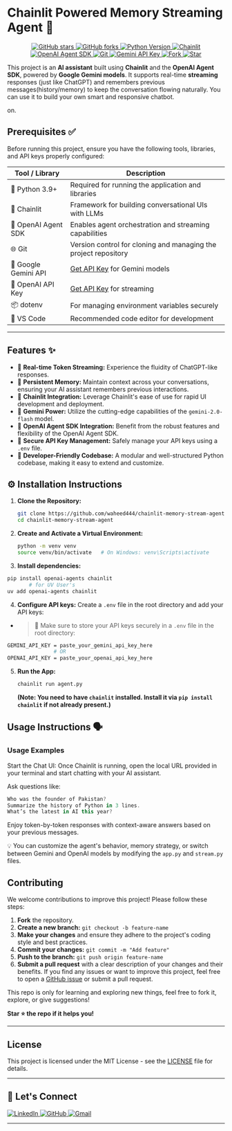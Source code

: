 # Chainlit Powered Memory Streaming Agent 🤖

<p align="center">
  <a href="https://github.com/waheed444/chainlit-memory-stream-agent">
    <img src="https://img.shields.io/github/stars/waheed444/chainlit-memory-stream-agent?style=social" alt="GitHub stars">
  </a>
  <a href="https://github.com/waheed444/chainlit-memory-stream-agent">
    <img src="https://img.shields.io/github/forks/waheed444/chainlit-memory-stream-agent?style=social" alt="GitHub forks">
  <a href="https://www.python.org/">
    <img src="https://img.shields.io/badge/python-3.9%2B-blue.svg" alt="Python Version">
  </a>
  <a href="https://docs.chainlit.io">
    <img src="https://img.shields.io/badge/Built%20with-Chainlit-764abc.svg" alt="Chainlit">
  </a>
  <a href="https://github.com/openai/openai-agents">
    <img src="https://img.shields.io/badge/OpenAI-Agent%20SDK-brightgreen.svg" alt="OpenAI Agent SDK">
  </a>
  <a href="https://git-scm.com/">
    <img src="https://img.shields.io/badge/version-control-Git-orange.svg" alt="Git">
  </a>
  <a href="https://makersuite.google.com/app/apikey">
    <img src="https://img.shields.io/badge/API-Gemini%20Key-yellow.svg" alt="Gemini API Key">
  </a>
  <a href="https://github.com/waheed444/chainlit-memory-stream-agent/fork">
    <img src="https://img.shields.io/badge/Contribute-Fork%20repo-blue.svg" alt="Fork">
  </a>
  <a href="https://github.com/waheed444/chainlit-memory-stream-agent/stargazers">
    <img src="https://img.shields.io/badge/Support-Give%20a%20Star-yellow.svg" alt="Star">
  </a>
</p>



This project is an **AI assistant** built using **Chainlit** and the **OpenAI Agent SDK**, powered by **Google Gemini models**. It supports real-time **streaming** responses (just like ChatGPT) and remembers previous messages(history/memory) to keep the conversation flowing naturally. You can use it to build your own smart and responsive chatbot.

on.




##  Prerequisites ✅

Before running this project, ensure you have the following tools, libraries, and API keys properly configured:

| Tool / Library        | Description                                                                 |
|-----------------------|-----------------------------------------------------------------------------|
| 🐍 Python 3.9+         | Required for running the application and libraries                         |
| 🧬 Chainlit            | Framework for building conversational UIs with LLMs                         |
| 🧠 OpenAI Agent SDK    | Enables agent orchestration and streaming capabilities                     |
| 🌐 Git                 | Version control for cloning and managing the project repository            |
| 🔑 Google Gemini API   | [Get API Key](https://makersuite.google.com/app/apikey) for Gemini models  |
| 🔑 OpenAI API Key      | [Get API Key](https://platform.openai.com/account/api-keys) for streaming  |
| 📦 dotenv              | For managing environment variables securely                                |
| 🧪  VS Code   | Recommended code editor for development                                    |

---


## Features ✨

* 🔄 **Real-time Token Streaming:** Experience the fluidity of ChatGPT-like responses.
* 🧠 **Persistent Memory:**  Maintain context across your conversations, ensuring your AI assistant remembers previous interactions.
* 🔗 **Chainlit Integration:**  Leverage Chainlit's ease of use for rapid UI development and deployment.
* 🤖 **Gemini Power:**  Utilize the cutting-edge capabilities of the `gemini-2.0-flash` model.
* 🧰 **OpenAI Agent SDK Integration:**  Benefit from the robust features and flexibility of the OpenAI Agent SDK.
* 🔐 **Secure API Key Management:**  Safely manage your API keys using a `.env` file.
* 🚀 **Developer-Friendly Codebase:**  A modular and well-structured Python codebase, making it easy to extend and customize.


## ⚙️ Installation Instructions

1. **Clone the Repository:**

   ```bash
   git clone https://github.com/waheed444/chainlit-memory-stream-agent.git
   cd chainlit-memory-stream-agent
   ```

2. **Create and Activate a Virtual Environment:**

   ```bash
   python -m venv venv
   source venv/bin/activate   # On Windows: venv\Scripts\activate
   ```

3. **Install dependencies:**

```bash
pip install openai-agents chainlit
       # for UV User's
uv add openai-agents chainlit
```

4. **Configure API keys:** Create a `.env` file in the root directory and add your API keys:

 - > 📌 Make sure to store your API keys securely in a `.env` file in the root directory:


```bash
GEMINI_API_KEY = paste_your_gemini_api_key_here
               # OR
OPENAI_API_KEY = paste_your_openai_api_key_here
```

5. **Run the App:**

   ```bash
   chainlit run agent.py
   ```

   **(Note: You need to have `chainlit` installed.  Install it via `pip install chainlit` if not already present.)**


## Usage Instructions 🗣️

### Usage Examples

Start the Chat UI: Once Chainlit is running, open the local URL provided in your terminal and start chatting with your AI assistant.


Ask questions like:

```kotlin
Who was the founder of Pakistan?
Summarize the history of Python in 3 lines.
What’s the latest in AI this year?
```

Enjoy token-by-token responses with context-aware answers based on your previous messages.


💡 You can customize the agent's behavior, memory strategy, or switch between Gemini and OpenAI models by modifying the `app.py` and `stream.py` files.

## Contributing


We welcome contributions to improve this project! Please follow these steps:

1. **Fork** the repository.
2. **Create a new branch:** `git checkout -b feature-name`
3. **Make your changes** and ensure they adhere to the project's coding style and best practices.
4. **Commit your changes:** `git commit -m "Add feature"`
5. **Push to the branch:** `git push origin feature-name`
6. **Submit a pull request** with a clear description of your changes and their benefits.
If you find any issues or want to improve this project, feel free to open a [GitHub issue]([![License](https://img.shields.io/badge/License-MIT-blue.svg)https://github.com/waheed444/Chainlit-AiAgent/issues) or submit a pull request.

This repo is only for learning and exploring new things, feel free to fork it, explore, or give suggestions!

**Star ⭐ the repo if it helps you!**

---


## License

This project is licensed under the MIT License - see the [LICENSE](LICENSE) file for details.

---

## 🙌 Let's Connect

<p align="left">
  <a href="https://www.linkedin.com/in/waheed444/?originalSubdomain=pk)" target="_blank">
    <img src="https://img.shields.io/badge/LinkedIn-blue?style=flat-square&logo=linkedin" alt="LinkedIn">
  </a>
  <a href="https://github.com/waheed444" target="_blank">
    <img src="https://img.shields.io/badge/GitHub-181717?style=flat-square&logo=github&logoColor=white" alt="GitHub">
  </a>
  <a href="waheedahmad5519@gmail.com" target="_blank">
    <img src="https://img.shields.io/badge/Gmail-D14836?style=flat-square&logo=gmail&logoColor=white" alt="Gmail">
  </a>
</p>

---
